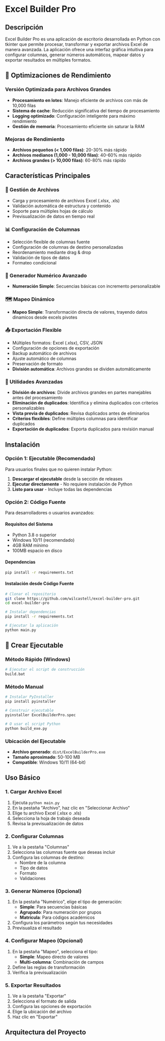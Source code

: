 # Excel Builder Pro

## Descripción

Excel Builder Pro es una aplicación de escritorio desarrollada en Python con tkinter que permite procesar, transformar y exportar archivos Excel de manera avanzada. La aplicación ofrece una interfaz gráfica intuitiva para configurar columnas, generar números automáticos, mapear datos y exportar resultados en múltiples formatos.

## 🚀 Optimizaciones de Rendimiento

### Versión Optimizada para Archivos Grandes
- **Procesamiento en lotes**: Manejo eficiente de archivos con más de 10,000 filas
- **Sistema de cache**: Reducción significativa del tiempo de procesamiento
- **Logging optimizado**: Configuración inteligente para máximo rendimiento
- **Gestión de memoria**: Procesamiento eficiente sin saturar la RAM

### Mejoras de Rendimiento
- **Archivos pequeños (< 1,000 filas)**: 20-30% más rápido
- **Archivos medianos (1,000 - 10,000 filas)**: 40-60% más rápido  
- **Archivos grandes (> 10,000 filas)**: 60-80% más rápido


## Características Principales

### 🔧 Gestión de Archivos
- Carga y procesamiento de archivos Excel (.xlsx, .xls)
- Validación automática de estructura y contenido
- Soporte para múltiples hojas de cálculo
- Previsualización de datos en tiempo real

### 📊 Configuración de Columnas
- Selección flexible de columnas fuente
- Configuración de columnas de destino personalizadas
- Reordenamiento mediante drag & drop
- Validación de tipos de datos
- Formateo condicional

### 🔢 Generador Numérico Avanzado
- **Numeración Simple**: Secuencias básicas con incremento personalizable


### 🗺️ Mapeo Dinámico
- **Mapeo Simple**: Transformación directa de valores, trayendo datos dinamicos desde excels  pivotes


### 📤 Exportación Flexible
- Múltiples formatos: Excel (.xlsx), CSV, JSON
- Configuración de opciones de exportación
- Backup automático de archivos
- Ajuste automático de columnas
- Preservación de formato
- **División automática**: Archivos grandes se dividen automáticamente

### 🔧 Utilidades Avanzadas
- **División de archivos**: Divide archivos grandes en partes manejables antes del procesamiento
- **Eliminación de duplicados**: Identifica y elimina duplicados con criterios personalizables
- **Vista previa de duplicados**: Revisa duplicados antes de eliminarlos
- **Criterios flexibles**: Define múltiples columnas para identificar duplicados
- **Exportación de duplicados**: Exporta duplicados para revisión manual

## Instalación

### Opción 1: Ejecutable (Recomendado)
Para usuarios finales que no quieren instalar Python:

1. **Descargar el ejecutable** desde la sección de releases
2. **Ejecutar directamente** - No requiere instalación de Python
3. **Listo para usar** - Incluye todas las dependencias

### Opción 2: Código Fuente
Para desarrolladores o usuarios avanzados:

#### Requisitos del Sistema
- Python 3.8 o superior
- Windows 10/11 (recomendado)
- 4GB RAM mínimo
- 100MB espacio en disco

#### Dependencias
```bash
pip install -r requirements.txt
```

#### Instalación desde Código Fuente
```bash
# Clonar el repositorio
git clone https://github.com/wilcastell/excel-builder-pro.git
cd excel-builder-pro

# Instalar dependencias
pip install -r requirements.txt

# Ejecutar la aplicación
python main.py
```

## 🚀 Crear Ejecutable

### Método Rápido (Windows)
```bash
# Ejecutar el script de construcción
build.bat
```

### Método Manual
```bash
# Instalar PyInstaller
pip install pyinstaller

# Construir ejecutable
pyinstaller ExcelBuilderPro.spec

# O usar el script Python
python build_exe.py
```

### Ubicación del Ejecutable
- **Archivo generado**: `dist/ExcelBuilderPro.exe`
- **Tamaño aproximado**: 50-100 MB
- **Compatible**: Windows 10/11 (64-bit)

## Uso Básico

### 1. Cargar Archivo Excel
1. Ejecuta `python main.py`
2. En la pestaña "Archivo", haz clic en "Seleccionar Archivo"
3. Elige tu archivo Excel (.xlsx o .xls)
4. Selecciona la hoja de trabajo deseada
5. Revisa la previsualización de datos

### 2. Configurar Columnas
1. Ve a la pestaña "Columnas"
2. Selecciona las columnas fuente que deseas incluir
3. Configura las columnas de destino:
   - Nombre de la columna
   - Tipo de datos
   - Formato
   - Validaciones

### 3. Generar Números (Opcional)
1. En la pestaña "Numérico", elige el tipo de generación:
   - **Simple**: Para secuencias básicas
   - **Agrupado**: Para numeración por grupos
   - **Matrícula**: Para códigos académicos
2. Configura los parámetros según tus necesidades
3. Previsualiza el resultado

### 4. Configurar Mapeo (Opcional)
1. En la pestaña "Mapeo", selecciona el tipo:
   - **Simple**: Mapeo directo de valores
   - **Multi-columna**: Combinación de campos
2. Define las reglas de transformación
3. Verifica la previsualización

### 5. Exportar Resultados
1. Ve a la pestaña "Exportar"
2. Selecciona el formato de salida
3. Configura las opciones de exportación
4. Elige la ubicación del archivo
5. Haz clic en "Exportar"

## Arquitectura del Proyecto